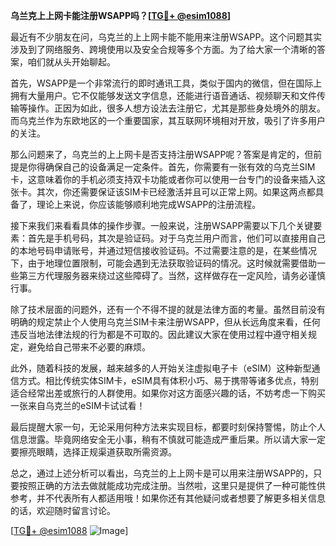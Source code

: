 **乌兰克上上网卡能注册WSAPP吗？[[TG💪+ @esim1088](https://t.me/s/esim1088)]**

最近有不少朋友在问，乌克兰的上上网卡能不能用来注册WSAPP。这个问题其实涉及到了网络服务、跨境使用以及安全合规等多个方面。为了给大家一个清晰的答案，咱们就从头开始聊起。

首先，WSAPP是一个非常流行的即时通讯工具，类似于国内的微信，但在国际上拥有大量用户。它不仅能够发送文字信息，还能进行语音通话、视频聊天和文件传输等操作。正因为如此，很多人想方设法去注册它，尤其是那些身处境外的朋友。而乌克兰作为东欧地区的一个重要国家，其互联网环境相对开放，吸引了许多用户的关注。

那么问题来了，乌克兰的上上网卡是否支持注册WSAPP呢？答案是肯定的，但前提是你得确保自己的设备满足一定条件。首先，你需要有一张有效的乌克兰SIM卡，这意味着你的手机必须支持双卡功能或者你可以使用一台专门的设备来插入这张卡。其次，你还需要保证该SIM卡已经激活并且可以正常上网。如果这两点都具备了，理论上来说，你应该能够顺利地完成WSAPP的注册流程。

接下来我们来看看具体的操作步骤。一般来说，注册WSAPP需要以下几个关键要素：首先是手机号码，其次是验证码。对于乌克兰用户而言，他们可以直接用自己的本地号码申请账号，并通过短信接收验证码。不过需要注意的是，在某些情况下，由于地理位置限制，可能会遇到无法获取验证码的情况。这时候就需要借助一些第三方代理服务器来绕过这些障碍了。当然，这样做存在一定风险，请务必谨慎行事。

除了技术层面的问题外，还有一个不得不提的就是法律方面的考量。虽然目前没有明确的规定禁止个人使用乌克兰SIM卡来注册WSAPP，但从长远角度来看，任何违反当地法律法规的行为都是不可取的。因此建议大家在使用过程中遵守相关规定，避免给自己带来不必要的麻烦。

此外，随着科技的发展，越来越多的人开始关注虚拟电子卡（eSIM）这种新型通信方式。相比传统实体SIM卡，eSIM具有体积小巧、易于携带等诸多优点，特别适合经常出差或旅行的人群使用。如果你对这方面感兴趣的话，不妨考虑一下购买一张来自乌克兰的eSIM卡试试看！

最后提醒大家一句，无论采用何种方法来实现目标，都要时刻保持警惕，防止个人信息泄露。毕竟网络安全无小事，稍有不慎就可能造成严重后果。所以请大家一定要擦亮眼睛，选择正规渠道获取所需资源。

总之，通过上述分析可以看出，乌克兰的上上网卡是可以用来注册WSAPP的，只要按照正确的方法去做就能成功完成注册。当然啦，这里只是提供了一种可能性供参考，并不代表所有人都适用哦！如果你还有其他疑问或者想要了解更多相关信息的话，欢迎随时留言讨论。

[[TG💪+ @esim1088](https://t.me/s/esim1088) ![Image](https://i.postimg.cc/4NQfJmqS/Snipaste-2025-05-13-00-14-12.png)]